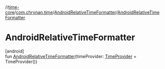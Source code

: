 //[time-core](../../../index.md)/[com.chrynan.time](../index.md)/[AndroidRelativeTimeFormatter](index.md)/[AndroidRelativeTimeFormatter](-android-relative-time-formatter.md)

# AndroidRelativeTimeFormatter

[android]\
fun [AndroidRelativeTimeFormatter](-android-relative-time-formatter.md)(timeProvider: [TimeProvider](../-time-provider/index.md) = TimeProvider())
